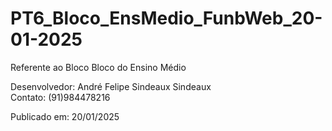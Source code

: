 # PT6_Bloco_EnsMedio_FunbWeb_20-01-2025
Referente ao Bloco Bloco do Ensino Médio 

Desenvolvedor: André Felipe Sindeaux Sindeaux  
Contato: (91)984478216  

Publicado em: 20/01/2025
